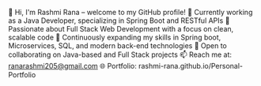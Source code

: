 👋 Hi, I'm Rashmi Rana – welcome to my GitHub profile!
💼 Currently working as a Java Developer, specializing in Spring Boot and RESTful APIs
👀 Passionate about Full Stack Web Development with a focus on clean, scalable code
🌱 Continuously expanding my skills in Spring boot, Microservices, SQL, and modern back-end technologies
🤝 Open to collaborating on Java-based and Full Stack projects
📫 Reach me at: ranarashmi205@gmail.com
🌐 Portfolio: rashmi-rana.github.io/Personal-Portfolio

